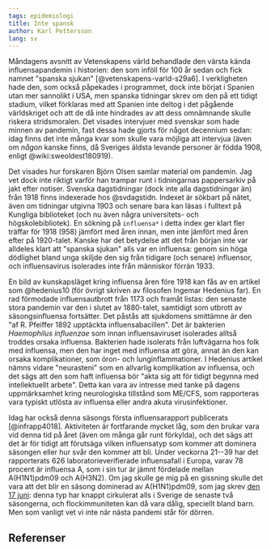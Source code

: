 ```yaml
---
tags: epidemiologi
title: Inte spansk
author: Karl Pettersson
lang: sv
---
```


Måndagens avsnitt av Vetenskapens värld behandlade den värsta kända
influensapandemin i historien: den som inföll för 100 år sedan och fick namnet
"spanska sjukan" [@vetenskapens-varld-s29a6]. I verkligheten hade den, som
också påpekades i programmet, dock inte börjat i Spanien utan mer sannolikt i
USA, men spanska tidningar skrev om den på ett tidigt stadium, vilket förklaras
med att Spanien inte deltog i det pågående världskriget och att de då inte
hindrades av att dess omnämnande skulle riskera stridsmoralen. Det visades
intervjuer med svenskar som hade minnen av pandemin, fast dessa hade gjorts för
något decennium sedan: idag finns det inte många kvar som skulle vara
möjliga att intervjua (även om *någon* kanske finns, då Sveriges äldsta levande
personer är födda 1908, enligt @wiki:sweoldest180919).

Det visades hur forskaren Björn Olsen samlar material om pandemin. Jag
vet dock inte riktigt varför han trampar runt i tidningarnas
pappersarkiv på jakt efter notiser. Svenska dagstidningar (dock inte
alla dagstidningar än) från 1918 finns indexerade hos @svdagstidn.
Indexet är sökbart på nätet, även om tidningar utgivna 1903 och senare
bara kan läsas i fulltext på Kungliga biblioteket (och nu även några
universitets- och högskolebibliotek). En sökning på `influensa*` i
detta index ger klart fler träffar för 1918 (958) jämfört med åren
innan, men inte jämfört med åren efter på 1920-talet. Kanske har det
betydelse att det från början inte var alldeles klart att "spanska
sjukan" alls var en influensa: genom sin höga dödlighet bland unga
skiljde den sig från tidigare (och senare) influensor, och
influensavirus isolerades inte från människor förrän 1933.

En bild av kunskapsläget kring influensa åren före 1918 kan fås av en artikel
som @hedenius10 (för övrigt skriven av filosofen Ingemar Hedenius far). En rad
förmodade influensautbrott från 1173 och framåt listas: den senaste stora
pandemin var den i slutet av 1880-talet, samtidigt som utbrott av
säsongsinfluensa fortsätter. Det påstås att sjukdomens smittämne är den "af R.
Pfeiffer 1892 upptäckta influensabacillen". Det är bakterien 
*Haemophilus influenzae* som innan influensaviruset isolerades alltså troddes
orsaka influensa. Bakterien hade isolerats från luftvägarna hos folk med influensa,
men den har inget med influensa att göra, annat än den kan orsaka
komplikationer, som öron- och lunginflammationer. I Hedenius artikel nämns
vidare "neurasteni" som en allvarlig komplikation av influensa, och det sägs
att den som haft influensa bör "akta sig att för tidigt begynna med
intellektuellt arbete". Detta kan vara av intresse med tanke på dagens
uppmärksamhet kring neurologiska tillstånd som ME/CFS, som rapporteras vara
typiskt utlösta av influensa eller andra akuta virusinfektioner.

Idag har också denna säsongs första influensarapport publicerats
[@infrapp4018]. Aktiviteten är fortfarande mycket låg, som den brukar vara vid
denna tid på året (även om många går runt förkylda), och det sägs att det är
för tidigt att förutsäga vilken influensatyp som kommer att dominera säsongen
eller hur svår den kommer att bli. Under veckorna 21--39 har det rapporterats
626 laboratorieverifierade influensafall i Europa, varav 78 procent är
influensa A, som i sin tur är jämnt fördelade mellan A(H1N1)pdm09 och A(H3N2).
Om jag skulle ge mig på en gissning skulle det vara att det blir en säsong
dominerad av A(H1N1)pdm09, som jag skrev [den 17 juni](2018-06-17-extra.html):
denna typ har knappt cirkulerat alls i Sverige de senaste två säsongerna, och
flockimmuniteten kan då vara dålig, speciellt bland barn. Men som vanligt vet
vi inte när nästa pandemi står för dörren.

## Referenser
